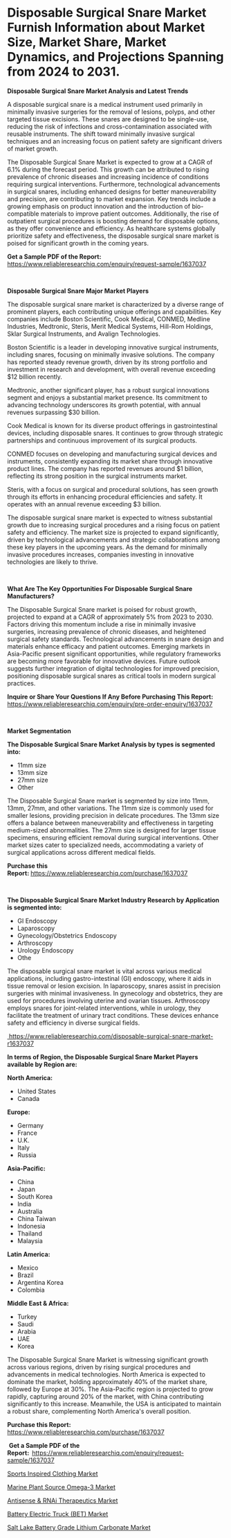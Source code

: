 <p><h1>Disposable Surgical Snare Market Furnish Information about Market Size, Market Share, Market Dynamics, and Projections Spanning from 2024 to 2031.</h1></p><p><strong>Disposable Surgical Snare Market Analysis and Latest Trends</strong></p>
<p><p>A disposable surgical snare is a medical instrument used primarily in minimally invasive surgeries for the removal of lesions, polyps, and other targeted tissue excisions. These snares are designed to be single-use, reducing the risk of infections and cross-contamination associated with reusable instruments. The shift toward minimally invasive surgical techniques and an increasing focus on patient safety are significant drivers of market growth.</p><p>The Disposable Surgical Snare Market is expected to grow at a CAGR of 6.1% during the forecast period. This growth can be attributed to rising prevalence of chronic diseases and increasing incidence of conditions requiring surgical interventions. Furthermore, technological advancements in surgical snares, including enhanced designs for better maneuverability and precision, are contributing to market expansion. Key trends include a growing emphasis on product innovation and the introduction of bio-compatible materials to improve patient outcomes. Additionally, the rise of outpatient surgical procedures is boosting demand for disposable options, as they offer convenience and efficiency. As healthcare systems globally prioritize safety and effectiveness, the disposable surgical snare market is poised for significant growth in the coming years.</p></p>
<p><strong>Get a Sample PDF of the Report:&nbsp;</strong> <a href="https://www.reliableresearchiq.com/enquiry/request-sample/1637037">https://www.reliableresearchiq.com/enquiry/request-sample/1637037</a></p>
<p>&nbsp;</p>
<p><strong>Disposable Surgical Snare Major Market Players</strong></p>
<p><p>The disposable surgical snare market is characterized by a diverse range of prominent players, each contributing unique offerings and capabilities. Key companies include Boston Scientific, Cook Medical, CONMED, Medline Industries, Medtronic, Steris, Merit Medical Systems, Hill-Rom Holdings, Sklar Surgical Instruments, and Avalign Technologies. </p><p>Boston Scientific is a leader in developing innovative surgical instruments, including snares, focusing on minimally invasive solutions. The company has reported steady revenue growth, driven by its strong portfolio and investment in research and development, with overall revenue exceeding $12 billion recently.</p><p>Medtronic, another significant player, has a robust surgical innovations segment and enjoys a substantial market presence. Its commitment to advancing technology underscores its growth potential, with annual revenues surpassing $30 billion.</p><p>Cook Medical is known for its diverse product offerings in gastrointestinal devices, including disposable snares. It continues to grow through strategic partnerships and continuous improvement of its surgical products.</p><p>CONMED focuses on developing and manufacturing surgical devices and instruments, consistently expanding its market share through innovative product lines. The company has reported revenues around $1 billion, reflecting its strong position in the surgical instruments market.</p><p>Steris, with a focus on surgical and procedural solutions, has seen growth through its efforts in enhancing procedural efficiencies and safety. It operates with an annual revenue exceeding $3 billion.</p><p>The disposable surgical snare market is expected to witness substantial growth due to increasing surgical procedures and a rising focus on patient safety and efficiency. The market size is projected to expand significantly, driven by technological advancements and strategic collaborations among these key players in the upcoming years. As the demand for minimally invasive procedures increases, companies investing in innovative technologies are likely to thrive.</p></p>
<p>&nbsp;</p>
<p><strong>What Are The Key Opportunities For Disposable Surgical Snare Manufacturers?</strong></p>
<p><p>The Disposable Surgical Snare market is poised for robust growth, projected to expand at a CAGR of approximately 5% from 2023 to 2030. Factors driving this momentum include a rise in minimally invasive surgeries, increasing prevalence of chronic diseases, and heightened surgical safety standards. Technological advancements in snare design and materials enhance efficacy and patient outcomes. Emerging markets in Asia-Pacific present significant opportunities, while regulatory frameworks are becoming more favorable for innovative devices. Future outlook suggests further integration of digital technologies for improved precision, positioning disposable surgical snares as critical tools in modern surgical practices.</p></p>
<p><strong>Inquire or Share Your Questions If Any Before Purchasing This Report:</strong> <a href="https://www.reliableresearchiq.com/enquiry/pre-order-enquiry/1637037">https://www.reliableresearchiq.com/enquiry/pre-order-enquiry/1637037</a></p>
<p>&nbsp;</p>
<p><strong>Market Segmentation</strong></p>
<p><strong>The Disposable Surgical Snare Market Analysis by types is segmented into:</strong></p>
<p><ul><li>11mm size</li><li>13mm size</li><li>27mm size</li><li>Other</li></ul></p>
<p><p>The Disposable Surgical Snare market is segmented by size into 11mm, 13mm, 27mm, and other variations. The 11mm size is commonly used for smaller lesions, providing precision in delicate procedures. The 13mm size offers a balance between maneuverability and effectiveness in targeting medium-sized abnormalities. The 27mm size is designed for larger tissue specimens, ensuring efficient removal during surgical interventions. Other market sizes cater to specialized needs, accommodating a variety of surgical applications across different medical fields.</p></p>
<p><strong>Purchase this Report:&nbsp;</strong><a href="https://www.reliableresearchiq.com/purchase/1637037">https://www.reliableresearchiq.com/purchase/1637037</a></p>
<p>&nbsp;</p>
<p><strong>The Disposable Surgical Snare Market Industry Research by Application is segmented into:</strong></p>
<p><ul><li>GI Endoscopy</li><li>Laparoscopy</li><li>Gynecology/Obstetrics Endoscopy</li><li>Arthroscopy</li><li>Urology Endoscopy</li><li>Othe</li></ul></p>
<p><p>The disposable surgical snare market is vital across various medical applications, including gastro-intestinal (GI) endoscopy, where it aids in tissue removal or lesion excision. In laparoscopy, snares assist in precision surgeries with minimal invasiveness. In gynecology and obstetrics, they are used for procedures involving uterine and ovarian tissues. Arthroscopy employs snares for joint-related interventions, while in urology, they facilitate the treatment of urinary tract conditions. These devices enhance safety and efficiency in diverse surgical fields.</p></p>
<p><a href="https://www.reliableresearchiq.com/disposable-surgical-snare-market-r1637037">&nbsp;https://www.reliableresearchiq.com/disposable-surgical-snare-market-r1637037</a></p>
<p><strong>In terms of Region, the Disposable Surgical Snare Market Players available by Region are:</strong></p>
<p>
    <p> <strong> North America: </strong>
        <ul>
            <li>United States</li>
            <li>Canada</li>
        </ul>
        </p> 
    <p> <strong> Europe: </strong>
        <ul>
            <li>Germany</li>
            <li>France</li>
            <li>U.K.</li>
            <li>Italy</li>
            <li>Russia</li>
        </ul>
        </p> 
    <p> <strong> Asia-Pacific: </strong>
        <ul>
            <li>China</li>
            <li>Japan</li>
            <li>South Korea</li>
            <li>India</li>
            <li>Australia</li>
            <li>China Taiwan</li>
            <li>Indonesia</li>
            <li>Thailand</li>
            <li>Malaysia</li>
        </ul>
        </p> 
    <p> <strong> Latin America: </strong>
        <ul>
            <li>Mexico</li>
            <li>Brazil</li>
            <li>Argentina Korea</li>
            <li>Colombia</li>
        </ul>
        </p> 
    <p> <strong> Middle East & Africa: </strong>
        <ul>
            <li>Turkey</li>
            <li>Saudi</li>
            <li>Arabia</li>
            <li>UAE</li>
            <li>Korea</li>
        </ul>
    </p>
    </p>
<p><p>The Disposable Surgical Snare Market is witnessing significant growth across various regions, driven by rising surgical procedures and advancements in medical technologies. North America is expected to dominate the market, holding approximately 40% of the market share, followed by Europe at 30%. The Asia-Pacific region is projected to grow rapidly, capturing around 20% of the market, with China contributing significantly to this increase. Meanwhile, the USA is anticipated to maintain a robust share, complementing North America's overall position.</p></p>
<p><strong>Purchase this Report: </strong><a href="https://www.reliableresearchiq.com/purchase/1637037">https://www.reliableresearchiq.com/purchase/1637037</a></p>
<p>&nbsp;<strong>Get a Sample PDF of the Report:&nbsp;&nbsp;</strong><a href="https://www.reliableresearchiq.com/enquiry/request-sample/1637037">https://www.reliableresearchiq.com/enquiry/request-sample/1637037</a></p>
<p><strong></strong></p>
<p><p><a href="https://issuu.com/reportprime-2/docs/sports-inspired-clothing-market-siz_702b5701c0e714">Sports Inspired Clothing Market</a></p><p><a href="https://williamkable67.medium.com/future-trajectory-of-the-marine-plant-source-omega-3-market-emerging-market-trends-and-forecasts-d9618fab87da?postPublishedType=repub">Marine Plant Source Omega-3 Market</a></p><p><a href="https://www.linkedin.com/pulse/global-antisense-rnai-therapeutics-market-trends-analysis-xqxrf?trackingId=07TkrV69THaCE2rxAbfq4w%3D%3D">Antisense & RNAi Therapeutics Market</a></p><p><a href="https://github.com/NancyAlvarado586/Market-Research-Report-List-1/blob/main/battery-electric-truck-bet-market.md">Battery Electric Truck (BET) Market</a></p><p><a href="https://williamkable67.medium.com/salt-lake-battery-grade-lithium-carbonate-market-analysis-report-global-insights-by-region-type-94880d927d0e?postPublishedType=repub">Salt Lake Battery Grade Lithium Carbonate Market</a></p></p>